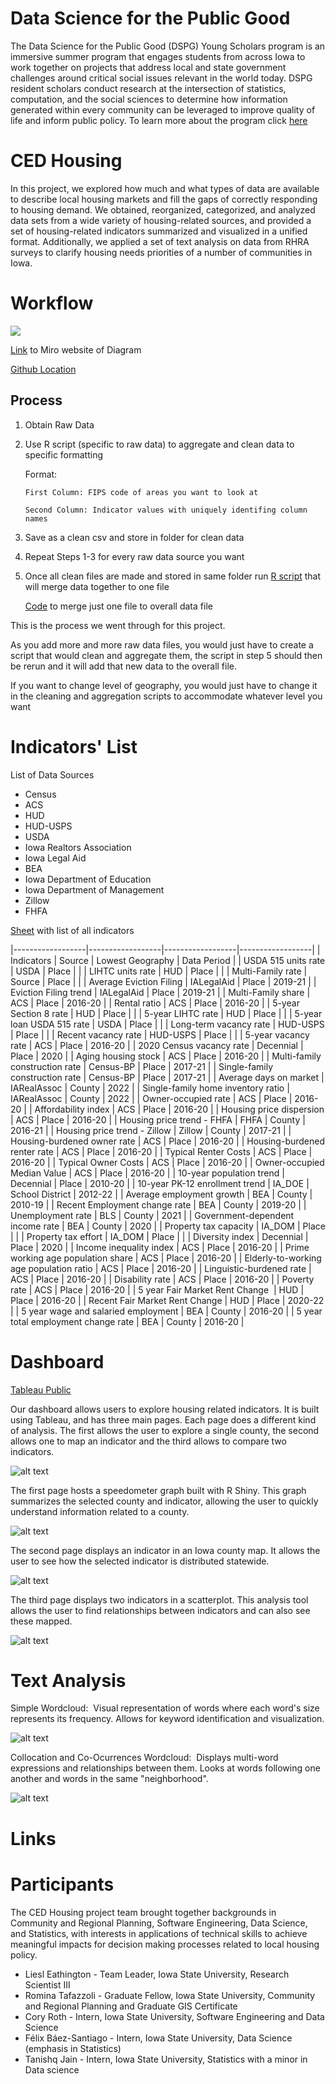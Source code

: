 # Data Science for the Public Good
The Data Science for the Public Good (DSPG) Young Scholars program is an immersive summer program that engages students from across Iowa to work together on projects that address local and state government challenges around critical social issues relevant in the world today. DSPG resident scholars conduct research at the intersection of statistics, computation, and the social sciences to determine how information generated within every community can be leveraged to improve quality of life and inform public policy. To learn more about the program click [here](https://dspg.iastate.edu/)
# CED Housing

In this project, we explored how much and what types of data are available to describe local housing markets and fill the gaps of correctly responding to housing demand. We obtained, reorganized, categorized, and analyzed data sets from a wide variety of housing-related sources, and provided a set of housing-related indicators summarized and visualized in a unified format. Additionally, we applied a set of text analysis on data from RHRA surveys to clarify housing needs priorities of a number of communities in Iowa.

# Workflow

![](Images/Miro_DataProcess.jpg)

[Link](https://miro.com/app/board/uXjVOpF0yPc=/?share_link_id=566569073982) to Miro website of Diagram

[Github Location](Images)

## Process

1.  Obtain Raw Data

2.  Use R script (specific to raw data) to aggregate and clean data to specific formatting

    Format:

        First Column: FIPS code of areas you want to look at 

        Second Column: Indicator values with uniquely identifing column names

3.  Save as a clean csv and store in folder for clean data

4.  Repeat Steps 1-3 for every raw data source you want

5.  Once all clean files are made and stored in same folder run [R script](Code/MergingCode/Merge_ALLCleanDataToAllCounty.R) that will merge data together to one file

    [Code](Code/MergingCode/Merge_OneCleanDataToAllCounty.R) to merge just one file to overall data file

This is the process we went through for this project.

As you add more and more raw data files, you would just have to create a script that would clean and aggregate them, the script in step 5 should then be rerun and it will add that new data to the overall file.

If you want to change level of geography, you would just have to change it in the cleaning and aggregation scripts to accommodate whatever level you want

# Indicators' List

List of Data Sources

-   Census
-   ACS
-   HUD
-   HUD-USPS
-   USDA
-   Iowa Realtors Association
-   Iowa Legal Aid
-   BEA
-   Iowa Department of Education
-   Iowa Department of Management
-   Zillow
-   FHFA

[Sheet](indicator_definitions_updated.xlsx) with list of all indicators


|------------------|------------------|------------------|------------------|
| Indicators                              | Source      | Lowest Geography | Data Period |
| USDA 515 units rate                     | USDA        | Place            |             |
| LIHTC units rate                        | HUD         | Place            |             |
| Multi-Family rate                       | Source      | Place            |             |
| Average Eviction Filing                 | IALegalAid  | Place            | 2019-21     |
| Eviction Filing trend                   | IALegalAid  | Place            | 2019-21     |
| Multi-Family share                      | ACS         | Place            | 2016-20     |
| Rental ratio                            | ACS         | Place            | 2016-20     |
| 5-year Section 8 rate                   | HUD         | Place            |             |
| 5-year LIHTC rate                       | HUD         | Place            |             |
| 5-year loan USDA 515 rate               | USDA        | Place            |             |
| Long-term vacancy rate                  | HUD-USPS    | Place            |             |
| Recent vacancy rate                     | HUD-USPS    | Place            |             |
| 5-year vacancy rate                     | ACS         | Place            | 2016-20     |
| 2020 Census vacancy rate                | Decennial   | Place            | 2020        |
| Aging housing stock                     | ACS         | Place            | 2016-20     |
| Multi-family construction rate          | Census-BP   | Place            | 2017-21     |
| Single-family construction rate         | Census-BP   | Place            | 2017-21     |
| Average days on market                  | IARealAssoc | County           | 2022        |
| Single-family home inventory ratio      | IARealAssoc | County           | 2022        |
| Owner-occupied rate                     | ACS         | Place            | 2016-20     |
| Affordability index                     | ACS         | Place            | 2016-20     |
| Housing price dispersion                | ACS         | Place            | 2016-20     |
| Housing price trend - FHFA              | FHFA        | County           | 2016-21     |
| Housing price trend - Zillow            | Zillow      | County           | 2017-21     |
| Housing-burdened owner rate             | ACS         | Place            | 2016-20     |
| Housing-burdened renter rate            | ACS         | Place            | 2016-20     |
| Typical Renter Costs                    | ACS         | Place            | 2016-20     |
| Typical Owner Costs                     | ACS         | Place            | 2016-20     |
| Owner-occupied Median Value             | ACS         | Place            | 2016-20     |
| 10-year population trend                | Decennial   | Place            | 2010-20     |
| 10-year PK-12 enrollment trend          | IA_DOE      | School District  | 2012-22     |
| Average employment growth               | BEA         | County           | 2010-19     |
| Recent Employment change rate           | BEA         | County           | 2019-20     |
| Unemployment rate                       | BLS         | County           | 2021        |
| Government-dependent income rate        | BEA         | County           | 2020        |
| Property tax capacity                   | IA_DOM      | Place            |             |
| Property tax effort                     | IA_DOM      | Place            |             |
| Diversity index                         | Decennial   | Place            | 2020        |
| Income inequality index                 | ACS         | Place            | 2016-20     |
| Prime working age population share      | ACS         | Place            | 2016-20     |
| Elderly-to-working age population ratio | ACS         | Place            | 2016-20     |
| Linguistic-burdened rate                | ACS         | Place            | 2016-20     |
| Disability rate                         | ACS         | Place            | 2016-20     |
| Poverty rate                            | ACS         | Place            | 2016-20     |
| 5 year Fair Market Rent Change          | HUD         | Place            | 2016-20     |
| Recent Fair Market Rent Change          | HUD         | Place            | 2020-22     |
| 5 year wage and salaried employment     | BEA         | County           | 2016-20     |
| 5 year total employment change rate     | BEA         | County           | 2016-20     |

# Dashboard

[Tableau Public](https://public.tableau.com/views/HousingIndicatorDashboard_16595395581510/LandingPage?:language=en-US&:display_count=n&:origin=viz_share_link)

Our dashboard allows users to explore housing related indicators.  It is built using Tableau, and has three main pages. Each page does a different kind of analysis. The first allows the user to explore a single county, the second allows one to map an indicator and the third allows to compare two indicators. 

![alt text](Images/home.png)

The first page hosts a speedometer graph built with R Shiny. This graph summarizes the selected county and indicator, allowing the user to quickly understand information related to a county. 

![alt text](Images/firstpage.png)

The second page displays an indicator in an Iowa county map. It allows the user to see how the selected indicator is distributed statewide. 

![alt text](Images/secondpage.png)

The third page displays two indicators in a scatterplot. This analysis tool allows the user to find relationships between indicators and can also see these mapped. 

![alt text](Images/thirdpage.png)

# Text Analysis
Simple Wordcloud: 
Visual representation of words where each word's size represents its frequency. 
Allows for keyword identification and visualization.


![alt text](Images/wordcloud.png)

Collocation and Co-Ocurrences Wordcloud: 
Displays multi-word expressions and relationships between them. 
Looks at words following one another and words in the same "neighborhood".

![alt text](Images/collocation.png)



# Links
# Participants

The CED Housing project team brought together backgrounds in Community and Regional Planning, Software Engineering, Data Science, and Statistics, with interests in applications of technical skills to achieve meaningful impacts for decision making processes related to local housing policy.

-   Liesl Eathington - Team Leader, Iowa State University, Research Scientist III
-   Romina Tafazzoli - Graduate Fellow, Iowa State University, Community and Regional Planning and Graduate GIS Certificate
-   Cory Roth - Intern, Iowa State University, Software Engineering and Data Science
-   Félix Báez-Santiago - Intern, Iowa State University, Data Science (emphasis in Statistics)
-   Tanishq Jain - Intern, Iowa State University, Statistics with a minor in Data science
